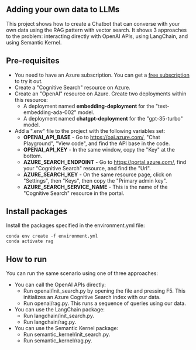 ## Adding your own data to LLMs

This project shows how to create a Chatbot that can converse with your own data using the RAG pattern with vector search. It shows 3 approaches to the problem: interacting directly with OpenAI APIs, using LangChain, and using Semantic Kernel. 


## Pre-requisites
- You need to have an Azure subscription. You can get a [free subscription](https://azure.microsoft.com/en-us/free) to try it out.
- Create a "Cognitive Search" resource on Azure.
- Create an "OpenAI" resource on Azure. Create two deployments within this resource: 
    - A deployment named **embedding-deployment** for the "text-embedding-ada-002" model.
    - A deployment named **chatgpt-deployment** for the "gpt-35-turbo" model.
- Add a ".env" file to the project with the following variables set:
    - **OPENAI_API_BASE** - Go to https://oai.azure.com/, "Chat Playground", "View code", and find the API base in the code.
    - **OPENAI_API_KEY** - In the same window, copy the "Key" at the bottom.
    - **AZURE_SEARCH_ENDPOINT** - Go to https://portal.azure.com/, find your "Cognitive Search" resource, and find the "Url".
    - **AZURE_SEARCH_KEY** - On the same resource page, click on "Settings", then "Keys", then copy the "Primary admin key".
    - **AZURE_SEARCH_SERVICE_NAME** - This is the name of the "Cognitive Search" resource in the portal.

## Install packages

Install the packages specified in the environment.yml file:

```
conda env create -f environment.yml
conda activate rag
```

## How to run

You can run the same scenario using one of three approaches:
- You can call the OpenAI APIs directly:
    - Run openai/init_search.py by opening the file and pressing F5. This initializes an Azure Cognitive Search index with our data.
    - Run openai/rag.py. This runs a sequence of queries using our data.
- You can use the LangChain package:
    - Run langchain/init_search.py.
    - Run langchain/rag.py.
- You can use the Semantic Kernel package:
    - Run semantic_kernel/init_search.py.
    - Run semantic_kernel/rag.py.

